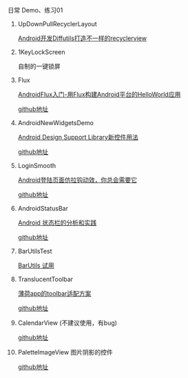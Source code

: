 日常 Demo、练习01

1. UpDownPullRecyclerLayout 

    [Android开发Diffutils打造不一样的recyclerview](http://blog.csdn.net/sw950729/article/details/70052693 )

2. 1KeyLockScreen

    自制的一键锁屏

3. Flux

    [AndroidFlux入门-用Flux构建Android平台的HelloWorld应用](http://www.jianshu.com/p/5aa9cbde299f)

    [github地址](https://github.com/androidflux/flux)

4. AndroidNewWidgetsDemo 

    [Android Design Support Library新控件用法](http://sunjiajia.com/2015/07/02/android-new-widgets-demo/)

    [github地址](https://github.com/opengit/AndroidNewWidgetsDemo)

5. LoginSmooth

    [Android登陆页面仿拉钩动效，你总会需要它](http://www.jianshu.com/p/64cf1d04ada7)

    [github地址](https://github.com/wenzhihao123/Android-loginsmooth-master)

6. AndroidStatusBar

    [Android 状态栏的分析和实践](http://www.jianshu.com/p/c11b33cc3dcf)
    
    [github地址](https://github.com/George-Soros/AndroidStatusbar)

7. BarUtilsTest

    [BarUtils 试用](https://github.com/Blankj/AndroidUtilCode/blob/master/utilcode/src/main/java/com/blankj/utilcode/util/BarUtils.java)

8. TranslucentToolbar

    [薄荷app的toolbar适配方案](http://stormzhang.com/android/2015/08/16/boohee-toolbar/)

    [github地址](https://github.com/Moearly/BooheeToolbar)

9. CalendarView (不建议使用，有bug)

    [github地址](https://github.com/mahendramahi/CalendarView)
    
10. PaletteImageView 图片阴影的控件

    [github地址](https://github.com/DingMouRen/PaletteImageView)